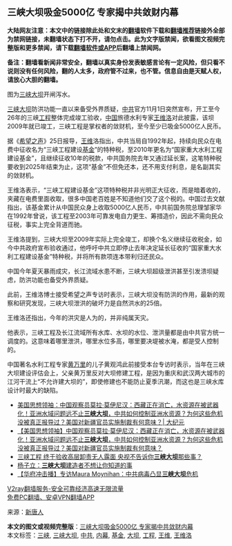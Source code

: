  <h2>三峡大坝吸金5000亿 专家揭中共敛财内幕</h2> <p class="notice"><b>大陆网友注意：本文中的链接除此处和文末的<a href="https://github.com/bannedbook/fanqiang" >翻墙</a>软件下载和<a href="https://github.com/killgcd/justmysocks/blob/master/README.md">翻墙推荐</a>链接外全部为禁网链接，未翻墙状态下打不开，请勿点击。此为文字版禁闻，欲看图文视频完整版和更多禁闻，请下载<a href="https://github.com/bannedbook/fanqiang">翻墙软件或APP</a>后翻墙上禁闻网。</p><p>备注：翻墙看新闻非常安全，翻墙以真实身份发表敏感言论有一定风险，但只看不说则没有任何风险，翻的人太多，政府管不过来，也不管。信息自由是天赋人权，请放心大胆的翻墙。</b></p>  <div class="entry"> <p id="conimg">图为<a href="https://www.bannedbook.org/bnews/tag/%e4%b8%89%e5%b3%a1/" class="st_tag internal_tag" rel="tag" title="标签 三峡 下的日志">三峡</a><a href="https://www.bannedbook.org/bnews/tag/%E5%A4%A7%E5%9D%9D/" class="st_tag internal_tag" rel="tag" title="标签 大坝 下的日志">大坝</a>开闸泻水。</p> <p><a href="https://www.bannedbook.org/bnews/tag/%e4%b8%89%e5%b3%a1%e5%a4%a7%e5%9d%9d/" class="st_tag internal_tag" rel="tag" title="标签 三峡大坝 下的日志">三峡大坝</a>防洪功能一直以来备受外界质疑，<a href="https://www.bannedbook.org/bnews/tag/%e4%b8%ad%e5%85%b1/" class="st_tag internal_tag" rel="tag" title="标签 中共 下的日志">中共</a>官方11月1日突然宣布，开工至今26年的三峡<a href="https://www.bannedbook.org/bnews/tag/%E5%B7%A5%E7%A8%8B/" class="st_tag internal_tag" rel="tag" title="标签 工程 下的日志">工程</a>整体完成竣工验收，<span class='wp_keywordlink_affiliate'><a href="https://www.bannedbook.org/" title="中国" target="_blank">中国</a></span>旅德水利专家<a href="https://www.bannedbook.org/bnews/tag/%e7%8e%8b%e7%bb%b4%e6%b4%9b/" class="st_tag internal_tag" rel="tag" title="标签 王维洛 下的日志">王维洛</a>对此披露，该坝2009年就已竣工，三峡工程是掌权者的敛财机，至今至少已吸金5000亿人民币。</p> <p>据《<span class='wp_keywordlink_affiliate'><a href="https://www.soundofhope.org" title="希望之声" target="_blank">希望之声</a></span>》25日报导，<a href="https://www.bannedbook.org/bnews/tag/%e7%8e%8b%e7%bb%b4/" class="st_tag internal_tag" rel="tag" title="标签 王维 下的日志">王维</a>洛指出，中共当局自1992年起，持续向民众在电费中征收名为“三峡工程建设<a href="https://www.bannedbook.org/bnews/tag/%E5%9F%BA%E9%87%91/" class="st_tag internal_tag" rel="tag" title="标签 基金 下的日志">基金</a>”的特种税，至2010年更名为“国家重大水利工程建设基金”，且继续征收10年的税款，中共国务院去年又通过延长案，这笔特种税要收到2025年结束为止，这项“基金”不但免还本，还不用支付利息，是名副其实的敛财机。</p>  <p>王维洛表示，“三峡工程建设基金”这项特种税并非光明正大征收，而是暗着收的，夹藏在电费里面收取，很多中国老百姓是不知道他们交了这个税的。中国过去文献指出，该基金累计从中国民众身上收取5000亿人民币，中共前国务院总理邹家华在1992年曾说，该工程至2003年可靠发电自力更生、筹措造价，因此不需向民众征税，事实上完全背道而驰。</p> <p>王维洛提到，三峡大坝至2009年实际上完全竣工，却换个名义继续征收税金，如今中共政府宣布验收通过，他呼吁中共立即停止去年决定延长征收的“国家重大水利工程建设基金”特种税，并将所有款项连本带利归还民众。</p> <p>中国今年夏天暴雨成灾，长江流域水患不断，三峡大坝超级泄洪甚至引发溃坝疑虑，防洪功能也备受外界质疑。</p>  <p>此前，王维洛博士接受希望之声专访时表示，三峡大坝没有防洪的作用，最新的观察和研究发现，三峡大坝泄洪的破坏力是自然洪水的25倍。</p> <p>王维洛还指出，今年的洪灾是人为的，并非纯属天灾。</p> <p>他表示，三峡工程及长江流域所有水库、水坝的水位、泄洪量都是由中共官方统一调度的。这意味着哪里泄洪，哪里水位多高，哪里要决堤被水淹，都是受人控制的。</p>  <p>中国著名水利工程专家<span class='wp_keywordlink'><a href="https://www.bannedbook.org/forum2/topic1414.html" title="黄万里文集" target="_blank">黄万里</a></span>的儿子黄观鸿此前接受本台专访时表示，当年在三峡大坝建设评估会上，父亲黄万里反对大坝修建工程，是因为重庆和武汉两大城市的江河干流上“不允许建大坝的”，即使修建也不能防止夏季汛潮，而这也是三峡水库设计时最大的缺陷。</p> <ul class='op-related-articles' title='相关阅读'> <li><a href='https://www.bannedbook.org/bnews/cbnews/20201117/1432083.html' target='_blank'>美国思想领袖：中国观察员莫拉·莫伊尼汉：西藏正在消亡，水资源在被武器化！亚洲水域问题远不止<b>三峡大坝</b>，中共如何控制亚洲水资源？为何这些危机没被真正报导过？美国对新疆官员实施制裁有何意味？| 大纪元</a></li> <li><a href='https://www.bannedbook.org/bnews/bannedvideo/20201116/1431751.html' target='_blank'>【美国思想领袖】中国观察员莫拉·莫伊尼汉：西藏正在消亡，水资源在被武器化！亚洲水域问题远不止<b>三峡大坝</b>，中共如何控制亚洲水资源？为何这些危机没被真正报导过？美国对新疆官员实施制裁有何意味？</a></li> <li><a href='https://www.bannedbook.org/bnews/topimagenews/20201102/1424503.html' target='_blank'>三峡工程 终于验收高层卸责无人露面 央视不告诉你<b>三峡大坝</b>那些事？</a></li> <li><a href='https://www.bannedbook.org/bnews/lifebaike/20201014/1413458.html' target='_blank'>杨子立：<b>三峡大坝</b>建造者不想让你知道的事</a></li> <li><a href='https://www.bannedbook.org/bnews/bannedvideo/20201014/1413254.html' target='_blank'>【华府冲击播】专访Maura Moynihan：中共病毒凸显<b>三峡大坝</b>危机</a></li> </ul> <p class="texttj"> <a href="https://www.bannedbook.org/forum23/topic22702.html" target="_blank">V2ray翻墙服务-安全可靠经济高速无限流量</a><br/> <a href="https://github.com/bannedbook/fanqiang/wiki/%E7%A6%81%E9%97%BB%E7%BD%91%E5%AE%89%E5%8D%93%E7%BF%BB%E5%A2%99%E6%96%B0%E9%97%BBAPP" target="_blank">免费PC翻墙、安卓VPN翻墙APP</a></p><p> 来源：<span class='wp_keywordlink_affiliate'><a href="https://www.ntdtv.com/" title="新唐人">新唐人</a></span> </p><a name='sharetosocial'></a>       <div><b>本文的图文或视频完整版</b>：<a href='https://www.bannedbook.org/bnews/cbnews/20201126/1437501.html'>三峡大坝吸金5000亿 专家揭中共敛财内幕</a></div>  </div><!--END ENTRY--> <div class="postfooter"> <div>本文标签：<a href="https://www.bannedbook.org/bnews/tag/%e4%b8%89%e5%b3%a1/" rel="tag">三峡</a>, <a href="https://www.bannedbook.org/bnews/tag/%e4%b8%89%e5%b3%a1%e5%a4%a7%e5%9d%9d/" rel="tag">三峡大坝</a>, <a href="https://www.bannedbook.org/bnews/tag/%e4%b8%ad%e5%85%b1/" rel="tag">中共</a>, <a href="https://www.bannedbook.org/bnews/tag/%E5%86%85%E5%B9%95/" rel="tag">内幕</a>, <a href="https://www.bannedbook.org/bnews/tag/%E5%9F%BA%E9%87%91/" rel="tag">基金</a>, <a href="https://www.bannedbook.org/bnews/tag/%E5%A4%A7%E5%9D%9D/" rel="tag">大坝</a>, <a href="https://www.bannedbook.org/bnews/tag/%E5%B7%A5%E7%A8%8B/" rel="tag">工程</a>, <a href="https://www.bannedbook.org/bnews/tag/%e7%8e%8b%e7%bb%b4/" rel="tag">王维</a>, <a href="https://www.bannedbook.org/bnews/tag/%e7%8e%8b%e7%bb%b4%e6%b4%9b/" rel="tag">王维洛</a></div>  </div><!--END POSTFOOTER--> 